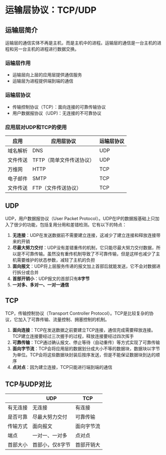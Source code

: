 # 运输层协议：TCP/UDP

## 运输层简介

运输层的通信实体不再是主机，而是主机中的进程。运输层的通信是一台主机的进程和另一台主机的进程进行数据交换。

### 运输层作用

- 运输层向上层的应用层提供通信服务
- 运输层为进程提供端到端的通信

### 运输层协议

- 传输控制协议（TCP）：面向连接的可靠传输协议
- 用户数据报协议（UDP)：无连接的不可靠协议

### 应用层对UDP和TCP的使用

| 应用     | 应用层协议               | 运输层协议 |
| -------- | ------------------------ | ---------- |
| 域名解析 | DNS                      | UDP        |
| 文件传送 | TFTP（简单文件传送协议） | UDP        |
| 万维网   | HTTP                     | TCP        |
| 电子邮件 | SMTP                     | TCP        |
| 文件传送 | FTP（文件传送协议）      | TCP        |



## UDP

UDP，用户数据报协议（User Packet Protocol）。UDP在IP的数据报基础上只加入了很少的功能，包括复用分用和差错检测。它有以下的特点：

1. **无连接**：UDP在发送数据前不需要建立连接，这减少了建立连接和释放连接带来的开销
2. **尽最大努力交付**：UDP没有差错重传的机制，它只能尽最大努力交付数据，所以是不可靠传输。虽然没有重传机制导致了不可靠传输，但是这样也减少了主机需要维护的状态参数，减轻了主机的负担
3. **面向报文**：UDP将上层服务传递的报文加上首部后就能发送，它不会对数据进行拆分或合并
4. **首部开销小**：UDP报文的首部只有**8字节**
5. **一对多、多对一、一对一通信**



## TCP

TCP，传输控制协议（Transport Controller Protocol）。TCP是比较复杂的协议，它加入了可靠传输、流量控制、拥塞控制的机制。

1. **面向连接**：TCP在发送数据之前要建立TCP连接，通信完成需要释放连接。TCP建立连接要经过三次握手的过程，释放连接要经过四次挥手
2. **可靠传输**：TCP通过确认报文、停止等待（自动重传）等方式实现了可靠传输
3. **面向字节流**：TCP会将应用层的数据划分成大小不等的数据块，数据块以字节为单位。TCP会将这些数据块封装后按序发送，但是不能保证数据块到达的顺序
4. **点对点**：因为建立连接，TCP只能进行端到端的通信





## TCP与UDP对比

|          | UDP             | TCP        |
| -------- | --------------- | ---------- |
| 有无连接 | 无连接          | 有连接     |
| 是否可靠 | 尽最大努力交付  | 可靠传输   |
| 传输方式 | 面向报文        | 面向字节流 |
| 端点     | 一对一、一对多  | 点对点     |
| 首部大小 | 首部小，仅8字节 | 首部开销大 |



